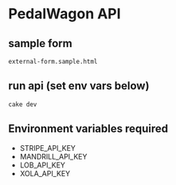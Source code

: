 # PedalWagon API

## sample form
```
external-form.sample.html
```

## run api (set env vars below)
```
cake dev
```

## Environment variables required

* STRIPE_API_KEY
* MANDRILL_API_KEY
* LOB_API_KEY
* XOLA_API_KEY
